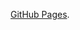 [GitHub Pages](https://github.com/TomasKrycfalusij/parking-slot-reservation/blob/main/docs/Anal%C3%BDza.md).
